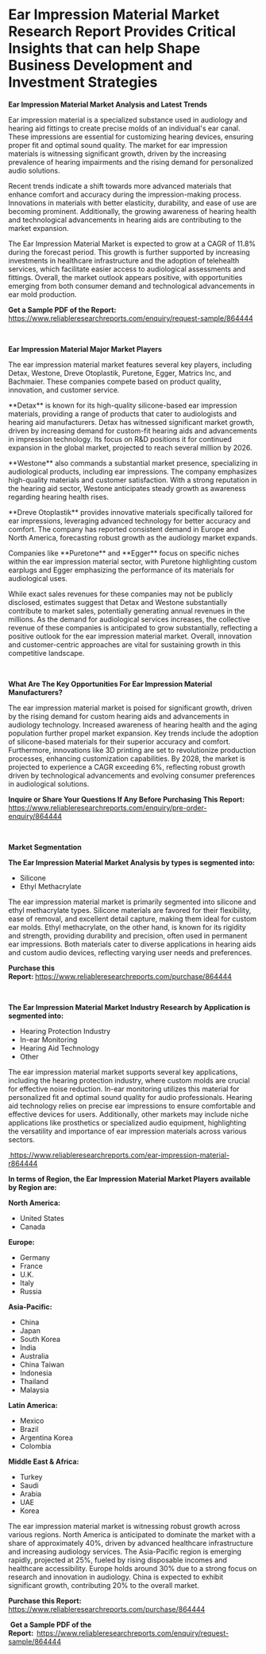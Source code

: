 <p><h1>Ear Impression Material Market Research Report Provides Critical Insights that can help Shape Business Development and Investment Strategies</h1></p><p><strong>Ear Impression Material Market Analysis and Latest Trends</strong></p>
<p><p>Ear impression material is a specialized substance used in audiology and hearing aid fittings to create precise molds of an individual's ear canal. These impressions are essential for customizing hearing devices, ensuring proper fit and optimal sound quality. The market for ear impression materials is witnessing significant growth, driven by the increasing prevalence of hearing impairments and the rising demand for personalized audio solutions.</p><p>Recent trends indicate a shift towards more advanced materials that enhance comfort and accuracy during the impression-making process. Innovations in materials with better elasticity, durability, and ease of use are becoming prominent. Additionally, the growing awareness of hearing health and technological advancements in hearing aids are contributing to the market expansion. </p><p>The Ear Impression Material Market is expected to grow at a CAGR of 11.8% during the forecast period. This growth is further supported by increasing investments in healthcare infrastructure and the adoption of telehealth services, which facilitate easier access to audiological assessments and fittings. Overall, the market outlook appears positive, with opportunities emerging from both consumer demand and technological advancements in ear mold production.</p></p>
<p><strong>Get a Sample PDF of the Report:&nbsp;</strong> <a href="https://www.reliableresearchreports.com/enquiry/request-sample/864444?utm_campaign=28&utm_medium=2&utm_source=Github&utm_content=ia&utm_term=13042025&utm_id=ear-impression-material">https://www.reliableresearchreports.com/enquiry/request-sample/864444</a></p>
<p>&nbsp;</p>
<p><strong>Ear Impression Material Major Market Players</strong></p>
<p><p>The ear impression material market features several key players, including Detax, Westone, Dreve Otoplastik, Puretone, Egger, Matrics Inc, and Bachmaier. These companies compete based on product quality, innovation, and customer service.</p><p>**Detax** is known for its high-quality silicone-based ear impression materials, providing a range of products that cater to audiologists and hearing aid manufacturers. Detax has witnessed significant market growth, driven by increasing demand for custom-fit hearing aids and advancements in impression technology. Its focus on R&D positions it for continued expansion in the global market, projected to reach several million by 2026.</p><p>**Westone** also commands a substantial market presence, specializing in audiological products, including ear impressions. The company emphasizes high-quality materials and customer satisfaction. With a strong reputation in the hearing aid sector, Westone anticipates steady growth as awareness regarding hearing health rises.</p><p>**Dreve Otoplastik** provides innovative materials specifically tailored for ear impressions, leveraging advanced technology for better accuracy and comfort. The company has reported consistent demand in Europe and North America, forecasting robust growth as the audiology market expands.</p><p>Companies like **Puretone** and **Egger** focus on specific niches within the ear impression material sector, with Puretone highlighting custom earplugs and Egger emphasizing the performance of its materials for audiological uses.</p><p>While exact sales revenues for these companies may not be publicly disclosed, estimates suggest that Detax and Westone substantially contribute to market sales, potentially generating annual revenues in the millions. As the demand for audiological services increases, the collective revenue of these companies is anticipated to grow substantially, reflecting a positive outlook for the ear impression material market. Overall, innovation and customer-centric approaches are vital for sustaining growth in this competitive landscape.</p></p>
<p>&nbsp;</p>
<p><strong>What Are The Key Opportunities For Ear Impression Material Manufacturers?</strong></p>
<p><p>The ear impression material market is poised for significant growth, driven by the rising demand for custom hearing aids and advancements in audiology technology. Increased awareness of hearing health and the aging population further propel market expansion. Key trends include the adoption of silicone-based materials for their superior accuracy and comfort. Furthermore, innovations like 3D printing are set to revolutionize production processes, enhancing customization capabilities. By 2028, the market is projected to experience a CAGR exceeding 6%, reflecting robust growth driven by technological advancements and evolving consumer preferences in audiological solutions.</p></p>
<p><strong>Inquire or Share Your Questions If Any Before Purchasing This Report:</strong> <a href="https://www.reliableresearchreports.com/enquiry/pre-order-enquiry/864444?utm_campaign=28&utm_medium=2&utm_source=Github&utm_content=ia&utm_term=13042025&utm_id=ear-impression-material">https://www.reliableresearchreports.com/enquiry/pre-order-enquiry/864444</a></p>
<p>&nbsp;</p>
<p><strong>Market Segmentation</strong></p>
<p><strong>The Ear Impression Material Market Analysis by types is segmented into:</strong></p>
<p><ul><li>Silicone</li><li>Ethyl Methacrylate</li></ul></p>
<p><p>The ear impression material market is primarily segmented into silicone and ethyl methacrylate types. Silicone materials are favored for their flexibility, ease of removal, and excellent detail capture, making them ideal for custom ear molds. Ethyl methacrylate, on the other hand, is known for its rigidity and strength, providing durability and precision, often used in permanent ear impressions. Both materials cater to diverse applications in hearing aids and custom audio devices, reflecting varying user needs and preferences.</p></p>
<p><strong>Purchase this Report:&nbsp;</strong><a href="https://www.reliableresearchreports.com/purchase/864444?utm_campaign=28&utm_medium=2&utm_source=Github&utm_content=ia&utm_term=13042025&utm_id=ear-impression-material">https://www.reliableresearchreports.com/purchase/864444</a></p>
<p>&nbsp;</p>
<p><strong>The Ear Impression Material Market Industry Research by Application is segmented into:</strong></p>
<p><ul><li>Hearing Protection Industry</li><li>In-ear Monitoring</li><li>Hearing Aid Technology</li><li>Other</li></ul></p>
<p><p>The ear impression material market supports several key applications, including the hearing protection industry, where custom molds are crucial for effective noise reduction. In-ear monitoring utilizes this material for personalized fit and optimal sound quality for audio professionals. Hearing aid technology relies on precise ear impressions to ensure comfortable and effective devices for users. Additionally, other markets may include niche applications like prosthetics or specialized audio equipment, highlighting the versatility and importance of ear impression materials across various sectors.</p></p>
<p><a href="https://www.reliableresearchreports.com/ear-impression-material-r864444?utm_campaign=28&utm_medium=2&utm_source=Github&utm_content=ia&utm_term=13042025&utm_id=ear-impression-material">&nbsp;https://www.reliableresearchreports.com/ear-impression-material-r864444</a></p>
<p><strong>In terms of Region, the Ear Impression Material Market Players available by Region are:</strong></p>
<p>
    <p> <strong> North America: </strong>
        <ul>
            <li>United States</li>
            <li>Canada</li>
        </ul>
        </p> 
    <p> <strong> Europe: </strong>
        <ul>
            <li>Germany</li>
            <li>France</li>
            <li>U.K.</li>
            <li>Italy</li>
            <li>Russia</li>
        </ul>
        </p> 
    <p> <strong> Asia-Pacific: </strong>
        <ul>
            <li>China</li>
            <li>Japan</li>
            <li>South Korea</li>
            <li>India</li>
            <li>Australia</li>
            <li>China Taiwan</li>
            <li>Indonesia</li>
            <li>Thailand</li>
            <li>Malaysia</li>
        </ul>
        </p> 
    <p> <strong> Latin America: </strong>
        <ul>
            <li>Mexico</li>
            <li>Brazil</li>
            <li>Argentina Korea</li>
            <li>Colombia</li>
        </ul>
        </p> 
    <p> <strong> Middle East & Africa: </strong>
        <ul>
            <li>Turkey</li>
            <li>Saudi</li>
            <li>Arabia</li>
            <li>UAE</li>
            <li>Korea</li>
        </ul>
    </p>
    </p>
<p><p>The ear impression material market is witnessing robust growth across various regions. North America is anticipated to dominate the market with a share of approximately 40%, driven by advanced healthcare infrastructure and increasing audiology services. The Asia-Pacific region is emerging rapidly, projected at 25%, fueled by rising disposable incomes and healthcare accessibility. Europe holds around 30% due to a strong focus on research and innovation in audiology. China is expected to exhibit significant growth, contributing 20% to the overall market.</p></p>
<p><strong>Purchase this Report: </strong><a href="https://www.reliableresearchreports.com/purchase/864444?utm_campaign=28&utm_medium=2&utm_source=Github&utm_content=ia&utm_term=13042025&utm_id=ear-impression-material">https://www.reliableresearchreports.com/purchase/864444</a></p>
<p>&nbsp;<strong>Get a Sample PDF of the Report:&nbsp;&nbsp;</strong><a href="https://www.reliableresearchreports.com/enquiry/request-sample/864444?utm_campaign=28&utm_medium=2&utm_source=Github&utm_content=ia&utm_term=13042025&utm_id=ear-impression-material">https://www.reliableresearchreports.com/enquiry/request-sample/864444</a></p>
<p><strong></strong></p>
<p><p></p><p></p><p></p></p>